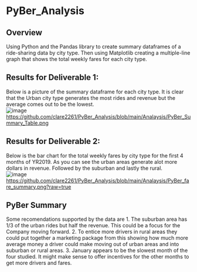 # PyBer_Analysis

## Overview
Using Python and the Pandas library to create summary dataframes of a ride-sharing data by city type.  Then using Matplotlib creating a multiple-line graph that shows the total weekly fares for each city type.  

## Results for Deliverable 1:
Below is a picture of the summary dataframe for each city type.  It is clear that the Urban city type generates the most rides and revenue but the average comes out to be the lowest.  
![image](https://user-images.githubusercontent.com/92898919/144758000-d1cb76c0-6f84-4725-8457-5af0bd8c5ac1.png)
https://github.com/clare2261/PyBer_Analysis/blob/main/Analaysis/PyBer_Summary_Table.png

## Results for Deliverable 2:
Below is the bar chart for the total weekly fares by city type for the first 4 months of YR2019.  As you can see the urban areas generate alot more dollars in revenue.  Followed by the suburban and lastly the rural.  
![image](https://user-images.githubusercontent.com/92898919/144758011-dc0dd38e-310f-4c6f-bae8-be256083386f.png)
https://github.com/clare2261/PyBer_Analysis/blob/main/Analaysis/PyBer_fare_summary.png?raw=true

## PyBer Summary
Some recomendations supported by the data are 1. The suburban area has 1/3 of the urban rides but half the revenue.  This could be a focus for the Company moving forward.  2.  To entice more drivers in rural areas they could put together a marketing package from this showing how much more average money a driver could make moving out of urban areas and into suburban or rural areas.  3.  January appears to be the slowest month of the four studied.  It might make sense to offer incentives for the other months to get more drivers and fares.
